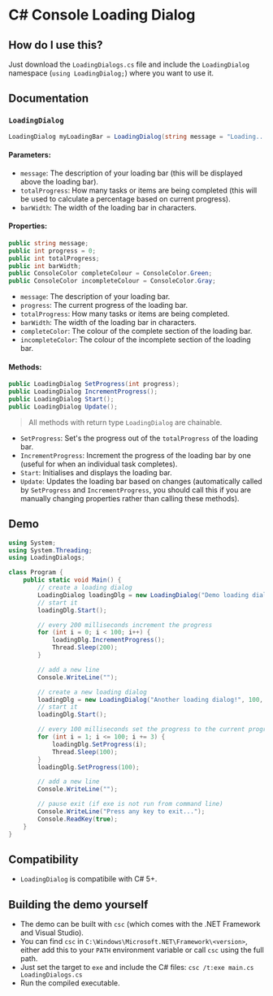 # C# Console Loading Dialog

## How do I use this?
Just download the `LoadingDialogs.cs` file and include the `LoadingDialog` namespace (`using LoadingDialog;`) where you want to use it.

## Documentation

### `LoadingDialog`
```cs
LoadingDialog myLoadingBar = LoadingDialog(string message = "Loading...", int totalProgress = 10, int barWidth = 20);
```
#### Parameters:
 - `message`: The description of your loading bar (this will be displayed above the loading bar).
 - `totalProgress`: How many tasks or items are being completed (this will be used to calculate a percentage based on current progress).
 - `barWidth`: The width of the loading bar in characters.

#### Properties:
```cs
public string message;
public int progress = 0;
public int totalProgress;
public int barWidth;
public ConsoleColor completeColour = ConsoleColor.Green;
public ConsoleColor incompleteColour = ConsoleColor.Gray;
```
 - `message`: The description of your loading bar.
 - `progress`: The current progress of the loading bar.
 - `totalProgress`: How many tasks or items are being completed.
 - `barWidth`: The width of the loading bar in characters.
 - `completeColor`: The colour of the complete section of the loading bar.
 - `incompleteColor`: The colour of the incomplete section of the loading bar.

#### Methods:
```cs
public LoadingDialog SetProgress(int progress);
public LoadingDialog IncrementProgress();
public LoadingDialog Start();
public LoadingDialog Update();
```
 > All methods with return type `LoadingDialog` are chainable.

 - `SetProgress`: Set's the progress out of the `totalProgress` of the loading bar.
 - `IncrementProgress`: Increment the progress of the loading bar by one (useful for when an individual task completes).
 - `Start`: Initialises and displays the loading bar.
 - `Update`: Updates the loading bar based on changes (automatically called by `SetProgress` and `IncrementProgress`, you should call this if you are manually changing properties rather than calling these methods).

## Demo
```cs
using System;
using System.Threading;
using LoadingDialogs;

class Program {
	public static void Main() {
		// create a loading dialog
		LoadingDialog loadingDlg = new LoadingDialog("Demo loading dialog:", 100, 20);
		// start it
		loadingDlg.Start();

		// every 200 milliseconds increment the progress
		for (int i = 0; i < 100; i++) {
			loadingDlg.IncrementProgress();
			Thread.Sleep(200);
		}

		// add a new line
		Console.WriteLine("");

		// create a new loading dialog
		loadingDlg = new LoadingDialog("Another loading dialog!", 100, 30);
		// start it
		loadingDlg.Start();

		// every 100 milliseconds set the progress to the current progress
		for (int i = 1; i <= 100; i += 3) {
			loadingDlg.SetProgress(i);
			Thread.Sleep(100);
		}
		loadingDlg.SetProgress(100);

		// add a new line
		Console.WriteLine("");

		// pause exit (if exe is not run from command line)
		Console.WriteLine("Press any key to exit...");
		Console.ReadKey(true);
	}
}
```

## Compatibility
 - `LoadingDialog` is compatibile with C# 5+.

## Building the demo yourself
 - The demo can be built with `csc` (which comes with the .NET Framework and Visual Studio).
 - You can find `csc` in `C:\Windows\Microsoft.NET\Framework\<version>`, either add this to your `PATH` environment variable or call `csc` using the full path.
 - Just set the target to `exe` and include the C# files: `csc /t:exe main.cs LoadingDialogs.cs`
 - Run the compiled executable.
